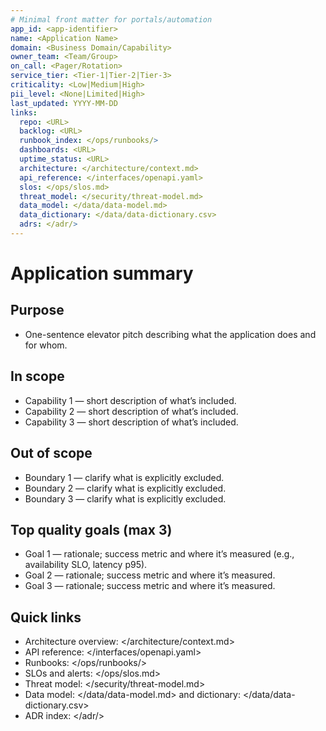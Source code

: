 ```yaml
---
# Minimal front matter for portals/automation
app_id: <app-identifier>
name: <Application Name>
domain: <Business Domain/Capability>
owner_team: <Team/Group>
on_call: <Pager/Rotation>
service_tier: <Tier-1|Tier-2|Tier-3>
criticality: <Low|Medium|High>
pii_level: <None|Limited|High>
last_updated: YYYY-MM-DD
links:
  repo: <URL>
  backlog: <URL>
  runbook_index: </ops/runbooks/>
  dashboards: <URL>
  uptime_status: <URL>
  architecture: </architecture/context.md>
  api_reference: </interfaces/openapi.yaml>
  slos: </ops/slos.md>
  threat_model: </security/threat-model.md>
  data_model: </data/data-model.md>
  data_dictionary: </data/data-dictionary.csv>
  adrs: </adr/>
---
```


# Application summary

<!-- Keep to 1–2 short paragraphs; move detail to linked pages. -->

## Purpose
- One-sentence elevator pitch describing what the application does and for whom. <!-- Keep it outcome-focused and user-centered. -->

## In scope
- Capability 1 — short description of what’s included.
- Capability 2 — short description of what’s included.
- Capability 3 — short description of what’s included.

## Out of scope
- Boundary 1 — clarify what is explicitly excluded.
- Boundary 2 — clarify what is explicitly excluded.
- Boundary 3 — clarify what is explicitly excluded.

## Top quality goals (max 3)
- Goal 1 — rationale; success metric and where it’s measured (e.g., availability SLO, latency p95).
- Goal 2 — rationale; success metric and where it’s measured.
- Goal 3 — rationale; success metric and where it’s measured.

## Quick links
- Architecture overview: </architecture/context.md> <!-- C4 Context; containers/components linked from there. -->
- API reference: </interfaces/openapi.yaml> <!-- OpenAPI 3.1 single source of truth. -->
- Runbooks: </ops/runbooks/> <!-- Task-oriented how-tos. -->
- SLOs and alerts: </ops/slos.md> <!-- User-centric objectives and error budget policy. -->
- Threat model: </security/threat-model.md> <!-- Trust boundaries and mitigations. -->
- Data model: </data/data-model.md> and dictionary: </data/data-dictionary.csv> <!-- Entities and fields. -->
- ADR index: </adr/> <!-- Key architectural decisions and rationale. -->
